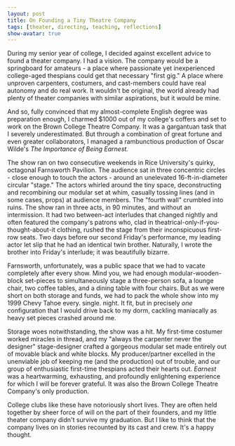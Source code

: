 ```yaml
---
layout: post
title: On Founding a Tiny Theatre Company
tags: [theater, directing, teaching, reflections]
show-avatar: true
---
```



During my senior year of college, I decided against excellent advice to found a theater company. I had a vision. The company would be a springboard for amateurs - a place where passionate yet inexperienced college-aged thespians could get that necessary "first gig." A place where unproven carpenters, costumers, and cast-members could have real autonomy and do real work. It wouldn't be original, the world already had plenty of theater companies with similar aspirations, but it would be mine.

And so, fully convinced that my almost-complete English degree was preparation enough, I charmed $1000 out of my college's coffers and set to work on the Brown College Theatre Company. It was a gargantuan task that I severely underestimated. But through a combination of great fortune and even greater collaborators, I managed a rambunctious production of Oscar Wilde's *The Importance of Being Earnest.*

The show ran on two consecutive weekends in Rice University's quirky, octagonal Farnsworth Pavilion. The audience sat in three concentric circles - close enough to touch the actors - around an unelevated 16-ft-in-diameter circular "stage." The actors whirled around the tiny space, deconstructing and recombining our modular set at whim, casually tossing lines (and in some cases, props) at audience members. The "fourth wall" crumbled into ruins. The show ran in three acts, in 90 minutes, and without an intermission. It had two between-act interludes that changed nightly and often featured the company's patrons who, clad in theatrical-only-if-you-thought-about-it clothing, rushed the stage from their inconspicuous first-row seats. Two days before our second Friday's performance, my leading actor let slip that he had an identical twin brother. Naturally, I wrote the brother into Friday's interlude; it was beautifully bizarre.

Farnsworth, unfortunately, was a public space that we had to vacate completely after every show. Mind you, we had enough modular-wooden-block set-pieces to simultaneously stage a three-person sofa, a lounge chair, two coffee tables, and a dining table with four chairs.  But as we were short on both storage and funds, we had to pack the whole show into my 1999 Chevy Tahoe every. single. night. It fit, but in precisely *one* configuration that I would drive back to my dorm, cackling maniacally as heavy set pieces crashed around me.

Storage woes notwithstanding, the show was a hit. My first-time costumer worked miracles in thread, and my "always the carpenter never the designer" stage-designer crafted a gorgeous modular set made entirely out of movable black and white blocks. My producer/partner excelled in the unenviable job of keeping me (and the production) out of trouble, and our group of enthusiastic first-time thespians acted their hearts out. *Earnest* was a heartwarming, exhausting, and profoundly enlightening experience for which I will be forever grateful. It was also the Brown College Theatre Company's only production.

College clubs like these have notoriously short lives. They are often held together by sheer force of will on the part of their founders, and my little theater company didn't survive my graduation. But I like to think that the company lives on in stories recounted by its cast and crew. It's a happy thought.

